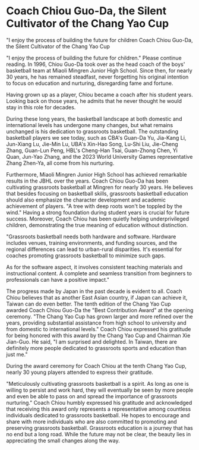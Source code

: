 #  Coach Chiou Guo-Da, the Silent Cultivator of the Chang Yao Cup

"I enjoy the process of building the future for children 
  Coach Chiou Guo-Da, the Silent Cultivator of the Chang Yao Cup

"I enjoy the process of building the future for children." Please continue reading. In 1996, Chiou Guo-Da took over as the head coach of the boys' basketball team at Miaoli Mingren Junior High School. Since then, for nearly 30 years, he has remained steadfast, never forgetting his original intention to focus on education and nurturing, disregarding fame and fortune.

Having grown up as a player, Chiou became a coach after his student years. Looking back on those years, he admits that he never thought he would stay in this role for decades.

During these long years, the basketball landscape at both domestic and international levels has undergone many changes, but what remains unchanged is his dedication to grassroots basketball. The outstanding basketball players we see today, such as CBA's Guan-Da Yu, Jia-Kang Li, Jun-Xiang Lu, Jie-Min Lu, UBA's Xin-Hao Song, Lu-Shi Liu, Jie-Cheng Zhang, Guan-Lun Peng, HBL's Cheng-Han Tsai, Guan-Zhong Chen, Yi Quan, Jun-Yao Zhang, and the 2023 World University Games representative Zhang Zhen-Ya, all come from his nurturing.

Furthermore, Miaoli Mingren Junior High School has achieved remarkable results in the JBHL over the years. Coach Chiou Guo-Da has been cultivating grassroots basketball at Mingren for nearly 30 years. He believes that besides focusing on basketball skills, grassroots basketball education should also emphasize the character development and academic achievement of players. "A tree with deep roots won't be toppled by the wind." Having a strong foundation during student years is crucial for future success. Moreover, Coach Chiou has been quietly helping underprivileged children, demonstrating the true meaning of education without distinction.

"Grassroots basketball needs both hardware and software. Hardware includes venues, training environments, and funding sources, and the regional differences can lead to urban-rural disparities. It's essential for coaches promoting grassroots basketball to minimize such gaps.

As for the software aspect, it involves consistent teaching materials and instructional content. A complete and seamless transition from beginners to professionals can have a positive impact."

The progress made by Japan in the past decade is evident to all. Coach Chiou believes that as another East Asian country, if Japan can achieve it, Taiwan can do even better. The tenth edition of the Chang Yao Cup awarded Coach Chiou Guo-Da the "Best Contribution Award" at the opening ceremony. "The Chang Yao Cup has grown larger and more refined over the years, providing substantial assistance from high school to university and from domestic to international levels." Coach Chiou expressed his gratitude for being honored with this award by the Chang Yao Cup and Chairman Xie Jian-Guo. He said, "I am surprised and delighted. In Taiwan, there are definitely more people dedicated to grassroots sports and education than just me."

During the award ceremony for Coach Chiou at the tenth Chang Yao Cup, nearly 30 young players attended to express their gratitude.

"Meticulously cultivating grassroots basketball is a spirit. As long as one is willing to persist and work hard, they will eventually be seen by more people and even be able to pass on and spread the importance of grassroots nurturing." Coach Chiou humbly expressed his gratitude and acknowledged that receiving this award only represents a representative among countless individuals dedicated to grassroots basketball. He hopes to encourage and share with more individuals who are also committed to promoting and preserving grassroots basketball. Grassroots education is a journey that has no end but a long road. While the future may not be clear, the beauty lies in appreciating the small changes along the way.